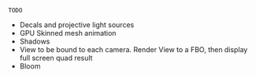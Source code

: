 `TODO`
* Decals and projective light sources
* GPU Skinned mesh animation
* Shadows
* View to be bound to each camera. Render View to a FBO, then display full screen quad result
* Bloom
